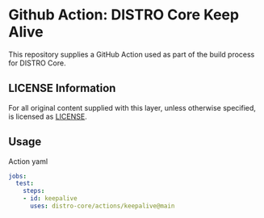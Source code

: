 # Github Action: DISTRO Core Keep Alive

This repository supplies a GitHub Action used as part of the build
process for DISTRO Core.

## LICENSE Information

For all original content supplied with this layer, unless otherwise
specified, is licensed as [LICENSE](../LICENSE).

## Usage

Action yaml

~~~ yaml
jobs:
  test:
    steps:
    - id: keepalive
      uses: distro-core/actions/keepalive@main
~~~
